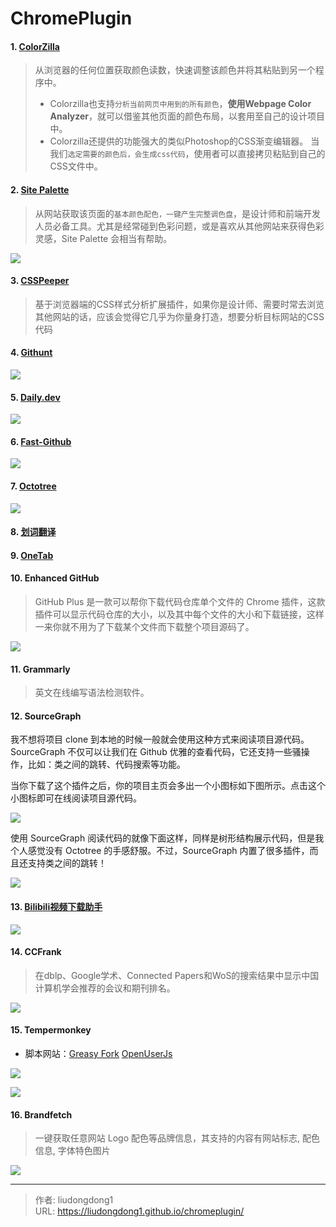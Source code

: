 # ChromePlugin


#### 1. [ColorZilla](https://chrome.google.com/webstore/detail/colorzilla/bhlhnicpbhignbdhedgjhgdocnmhomnp/related)

> 从浏览器的任何位置获取颜色读数，快速调整该颜色并将其粘贴到另一个程序中。
>
> - Colorzilla也支持`分析当前网页中用到的所有颜色`，**使用Webpage Color Analyzer**，就可以借鉴其他页面的颜色布局，以套用至自己的设计项目中。
> - Colorzilla还提供的功能强大的类似Photoshop的CSS渐变编辑器。 当我们`选定需要的颜色后，会生成css代码`，使用者可以直接拷贝粘贴到自己的CSS文件中。

#### 2. [Site Palette](https://chrome.google.com/webstore/detail/site-palette/pekhihjiehdafocefoimckjpbkegknoh?ref=producthunt)

> 从网站获取该页面的`基本颜色配色，一键产生完整调色盘`，是设计师和前端开发人员必备工具。尤其是经常碰到色彩问题，或是喜欢从其他网站来获得色彩灵感，Site Palette 会相当有帮助。

![](https://lddpicture.oss-cn-beijing.aliyuncs.com/picture/image-20210606105201056.png)

#### 3. [CSSPeeper](https://chrome.google.com/webstore/detail/css-peeper/mbnbehikldjhnfehhnaidhjhoofhpehk)

> 基于浏览器端的CSS样式分析扩展插件，如果你是设计师、需要时常去浏览其他网站的话，应该会觉得它几乎为你量身打造，想要分析目标网站的CSS代码

#### 4. [Githunt](https://chrome.google.com/webstore/detail/githunt/khpcnaokfebphakjgdgpinmglconplhp/related?ref=producthunt)

![](https://lddpicture.oss-cn-beijing.aliyuncs.com/picture/image-20210606105428480.png)

#### 5. [Daily.dev](https://daily.dev/)

![](https://lddpicture.oss-cn-beijing.aliyuncs.com/picture/image-20210606110120110.png)

#### 6. [Fast-Github](https://github.com/fhefh2015/Fast-GitHub)

![](https://lddpicture.oss-cn-beijing.aliyuncs.com/picture/image-20210606110218052.png)

#### 7. [Octotree](https://www.octotree.io/)

![](https://lddpicture.oss-cn-beijing.aliyuncs.com/picture/image-20210606110301579.png)

#### 8. [划词翻译](https://hcfy.limingkai.cn/)

#### 9. [OneTab](https://chrome.google.com/webstore/detail/onetab/chphlpgkkbolifaimnlloiipkdnihall)

#### 10. Enhanced GitHub

> GitHub Plus 是一款可以帮你下载代码仓库单个文件的 Chrome 插件，这款插件可以显示代码仓库的大小，以及其中每个文件的大小和下载链接，这样一来你就不用为了下载某个文件而下载整个项目源码了。

![](https://lddpicture.oss-cn-beijing.aliyuncs.com/picture/image-20210606110600962.png)

#### 11. Grammarly

> 英文在线编写语法检测软件。

#### 12.  SourceGraph

我不想将项目 clone 到本地的时候一般就会使用这种方式来阅读项目源代码。SourceGraph 不仅可以让我们在 Github 优雅的查看代码，它还支持一些骚操作，比如：类之间的跳转、代码搜索等功能。

当你下载了这个插件之后，你的项目主页会多出一个小图标如下图所示。点击这个小图标即可在线阅读项目源代码。

![](https://guide-blog-images.oss-cn-shenzhen.aliyuncs.com/2020-11/image-20201107145749659.png)

使用 SourceGraph 阅读代码的就像下面这样，同样是树形结构展示代码，但是我个人感觉没有 Octotree 的手感舒服。不过，SourceGraph 内置了很多插件，而且还支持类之间的跳转！

![](https://guide-blog-images.oss-cn-shenzhen.aliyuncs.com/2020-11/image-20201107150307314.png)

#### 13. [Bilibili视频下载助手](https://tutorial.pictureknow.com/book?id=d806476f5b524eedb79528177168b48a)

![](https://lddpicture.oss-cn-beijing.aliyuncs.com/picture/image-20211205144130644.png)

#### 14. CCFrank

> 在dblp、Google学术、Connected Papers和WoS的搜索结果中显示中国计算机学会推荐的会议和期刊排名。

![](https://lddpicture.oss-cn-beijing.aliyuncs.com/picture/image-20220106103117574.png)

#### 15. Tempermonkey

- 脚本网站：[Greasy Fork](https://greasyfork.org/zh-CN/scripts?q=AC-baidu)  [OpenUserJs](https://openuserjs.org/)

![](https://lddpicture.oss-cn-beijing.aliyuncs.com/picture/image-20220116110509893.png)

![](https://lddpicture.oss-cn-beijing.aliyuncs.com/picture/image-20220125234253956.png)

#### 16. Brandfetch

> 一键获取任意网站 Logo 配色等品牌信息，其支持的内容有网站标志, 配色信息, 字体特色图片

![](https://lddpicture.oss-cn-beijing.aliyuncs.com/picture/image-20220120133644341.png)


---

> 作者: liudongdong1  
> URL: https://liudongdong1.github.io/chromeplugin/  

